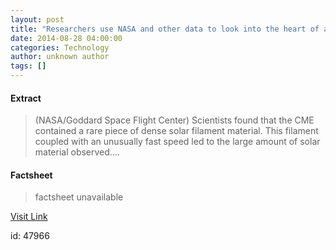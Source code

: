 ```yaml
---
layout: post
title: "Researchers use NASA and other data to look into the heart of a solar storm"
date: 2014-08-28 04:00:00
categories: Technology
author: unknown author
tags: []
---
```



#### Extract
>(NASA/Goddard Space Flight Center) Scientists found that the CME contained a rare piece of dense solar filament material. This filament coupled with an unusually fast speed led to the large amount of solar material observed....

#### Factsheet
>factsheet unavailable

[Visit Link](http://www.eurekalert.org/pub_releases/2014-08/nsfc-run082814.php)

id:   47966

